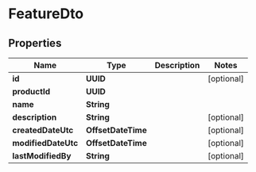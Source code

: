 

# FeatureDto


## Properties

| Name | Type | Description | Notes |
|------------ | ------------- | ------------- | -------------|
|**id** | **UUID** |  |  [optional] |
|**productId** | **UUID** |  |  |
|**name** | **String** |  |  |
|**description** | **String** |  |  [optional] |
|**createdDateUtc** | **OffsetDateTime** |  |  [optional] |
|**modifiedDateUtc** | **OffsetDateTime** |  |  [optional] |
|**lastModifiedBy** | **String** |  |  [optional] |



